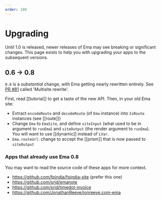 ```yaml
---
order: 100
---
```


# Upgrading

Until 1.0 is released, newer releases of Ema may see breaking or significant changes. This page exists to help you with upgrading your apps to the subsequent versions.

## 0.6 -> 0.8

`0.8` is a *substantial* change, with Ema getting nearly rewritten entirely. See [PR \#81](https://github.com/srid/ema/pull/81) called 'Multisite rewrite'. 

First, read [[tutorial]] to get a taste of the new API. Then, in your old Ema site:

- Extract `encodeRoute` and `decodeRoute` (of `Ema` instance) into `IsRoute` instances (see [[route]])
- Change `Ema` to `EmaSite`, and define `siteInput` (what used to be in argument to `runEma`) and `siteOutput` (the render argument to `runEma`). You will want to use [[dynamic]] instead of `LVar`.
- `Ema.routeUrl`: change to accept the [[prism]] that is now passed to `siteOutput`


### Apps that already use Ema 0.8

You may want to read the source code of these apps for more context.

- https://github.com/fpindia/fpindia-site (prefer this one)
- https://github.com/srid/emanote
- https://github.com/srid/timedot-invoice
- https://github.com/JonathanReeve/jonreeve.com-ema